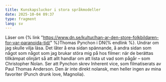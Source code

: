 ```yaml
---
title: Kunskapsluckor i stora språkmodeller
date: 2025-10-04 09:37
type: fragment
lang: sv
---
```

Läser om {% link "https://www.dn.se/kultur/han-ar-den-store-folkbildaren-for-var-paranoida-tid/" %}Thomas Pynchon i DN{% endlink %}. Undrar om jag skulle vilja läsa. Det låter å ena sidan spännande, å andra sidan som något som något som jag brukar störa mig på hos filmer: när de berättas tillkämpat olinjärt så att allt handlar om att lista ut vad som pågår – som Christopher Nolan. Ser att Pynchon skrev Inherent vice, som filmatiserats av Paul Thomas Anderson. Den är inte direkt nolansk, men heller ingen av mina favoriter (Punch drunk love, Magnolia).
